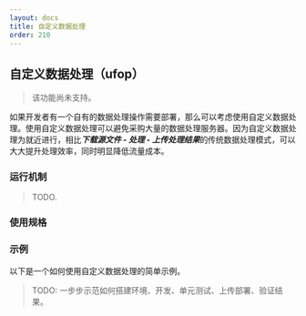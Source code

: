```yaml
---
layout: docs
title: 自定义数据处理
order: 210
---
```

<a name="ufop"></a>
## 自定义数据处理（ufop）

> 该功能尚未支持。

如果开发者有一个自有的数据处理操作需要部署，那么可以考虑使用自定义数据处理。使用自定义数据处理可以避免采购大量的数据处理服务器。因为自定义数据处理为就近进行，相比***下载源文件 - 处理 - 上传处理结果***的传统数据处理模式，可以大大提升处理效率，同时明显降低流量成本。

<a name="ufop-model"></a>
### 运行机制

> TODO.

<a name="ufop-spec"></a>
### 使用规格

<a name="ufop-example"></a>
### 示例

以下是一个如何使用自定义数据处理的简单示例。

> TODO: 一步步示范如何搭建环境、开发、单元测试、上传部署、验证结果。